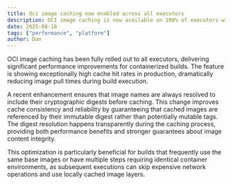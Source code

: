 ```yaml
---
title: Oci image caching now enabled across all executors
description: OCI image caching is now available on 100% of executors with consistently high hit rates and improved image digest resolution
date: 2025-08-18
tags: ["performance", "platform"]
author: Dan
---
```


OCI image caching has been fully rolled out to all executors, delivering significant performance improvements for containerized builds. The feature is showing exceptionally high cache hit rates in production, dramatically reducing image pull times during build execution.

A recent enhancement ensures that image names are always resolved to include their cryptographic digests before caching. This change improves cache consistency and reliability by guaranteeing that cached images are referenced by their immutable digest rather than potentially mutable tags. The digest resolution happens transparently during the caching process, providing both performance benefits and stronger guarantees about image content integrity.

This optimization is particularly beneficial for builds that frequently use the same base images or have multiple steps requiring identical container environments, as subsequent executions can skip expensive network operations and use locally cached image layers.
